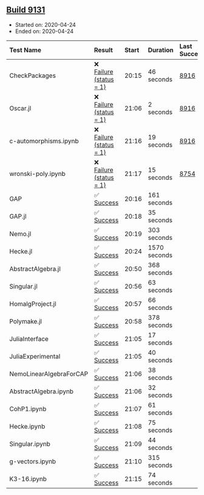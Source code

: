 ## [Build 9131](https://oscarci.mathematik.uni-kl.de/job/oscar/9131/)

* Started on: 2020-04-24
* Ended on: 2020-04-24

| Test Name    | Result | Start | Duration | Last Success | First Failure |
|:-------------|:-------|:------|:---------|:-------------|:--------------|
| CheckPackages | ❌ [Failure (status = 1)](https://oscarci.mathematik.uni-kl.de/job/oscar/9131/artifact/logs/build-9131/CheckPackages.log) | 20:15 | 46 seconds | [8916](https://oscarci.mathematik.uni-kl.de/job/oscar/8916/) | [8920](https://oscarci.mathematik.uni-kl.de/job/oscar/8920/) |
| Oscar.jl | ❌ [Failure (status = 1)](https://oscarci.mathematik.uni-kl.de/job/oscar/9131/artifact/logs/build-9131/Oscar.jl.log) | 21:06 | 2 seconds | [8916](https://oscarci.mathematik.uni-kl.de/job/oscar/8916/) | [8920](https://oscarci.mathematik.uni-kl.de/job/oscar/8920/) |
| c-automorphisms.ipynb | ❌ [Failure (status = 1)](https://oscarci.mathematik.uni-kl.de/job/oscar/9131/artifact/logs/build-9131/c-automorphisms.ipynb.log) | 21:16 | 19 seconds | [8916](https://oscarci.mathematik.uni-kl.de/job/oscar/8916/) | [8920](https://oscarci.mathematik.uni-kl.de/job/oscar/8920/) |
| wronski-poly.ipynb | ❌ [Failure (status = 1)](https://oscarci.mathematik.uni-kl.de/job/oscar/9131/artifact/logs/build-9131/wronski-poly.ipynb.log) | 21:17 | 15 seconds | [8754](https://oscarci.mathematik.uni-kl.de/job/oscar/8754/) | [8755](https://oscarci.mathematik.uni-kl.de/job/oscar/8755/) |
| GAP | ✅ [Success](https://oscarci.mathematik.uni-kl.de/job/oscar/9131/artifact/logs/build-9131/GAP.log) | 20:16 | 161 seconds |  |  |
| GAP.jl | ✅ [Success](https://oscarci.mathematik.uni-kl.de/job/oscar/9131/artifact/logs/build-9131/GAP.jl.log) | 20:18 | 35 seconds |  |  |
| Nemo.jl | ✅ [Success](https://oscarci.mathematik.uni-kl.de/job/oscar/9131/artifact/logs/build-9131/Nemo.jl.log) | 20:19 | 303 seconds |  |  |
| Hecke.jl | ✅ [Success](https://oscarci.mathematik.uni-kl.de/job/oscar/9131/artifact/logs/build-9131/Hecke.jl.log) | 20:24 | 1570 seconds |  |  |
| AbstractAlgebra.jl | ✅ [Success](https://oscarci.mathematik.uni-kl.de/job/oscar/9131/artifact/logs/build-9131/AbstractAlgebra.jl.log) | 20:50 | 368 seconds |  |  |
| Singular.jl | ✅ [Success](https://oscarci.mathematik.uni-kl.de/job/oscar/9131/artifact/logs/build-9131/Singular.jl.log) | 20:56 | 63 seconds |  |  |
| HomalgProject.jl | ✅ [Success](https://oscarci.mathematik.uni-kl.de/job/oscar/9131/artifact/logs/build-9131/HomalgProject.jl.log) | 20:57 | 66 seconds |  |  |
| Polymake.jl | ✅ [Success](https://oscarci.mathematik.uni-kl.de/job/oscar/9131/artifact/logs/build-9131/Polymake.jl.log) | 20:58 | 378 seconds |  |  |
| JuliaInterface | ✅ [Success](https://oscarci.mathematik.uni-kl.de/job/oscar/9131/artifact/logs/build-9131/JuliaInterface.log) | 21:05 | 17 seconds |  |  |
| JuliaExperimental | ✅ [Success](https://oscarci.mathematik.uni-kl.de/job/oscar/9131/artifact/logs/build-9131/JuliaExperimental.log) | 21:05 | 40 seconds |  |  |
| NemoLinearAlgebraForCAP | ✅ [Success](https://oscarci.mathematik.uni-kl.de/job/oscar/9131/artifact/logs/build-9131/NemoLinearAlgebraForCAP.log) | 21:06 | 38 seconds |  |  |
| AbstractAlgebra.ipynb | ✅ [Success](https://oscarci.mathematik.uni-kl.de/job/oscar/9131/artifact/logs/build-9131/AbstractAlgebra.ipynb.log) | 21:06 | 32 seconds |  |  |
| CohP1.ipynb | ✅ [Success](https://oscarci.mathematik.uni-kl.de/job/oscar/9131/artifact/logs/build-9131/CohP1.ipynb.log) | 21:07 | 61 seconds |  |  |
| Hecke.ipynb | ✅ [Success](https://oscarci.mathematik.uni-kl.de/job/oscar/9131/artifact/logs/build-9131/Hecke.ipynb.log) | 21:08 | 75 seconds |  |  |
| Singular.ipynb | ✅ [Success](https://oscarci.mathematik.uni-kl.de/job/oscar/9131/artifact/logs/build-9131/Singular.ipynb.log) | 21:09 | 44 seconds |  |  |
| g-vectors.ipynb | ✅ [Success](https://oscarci.mathematik.uni-kl.de/job/oscar/9131/artifact/logs/build-9131/g-vectors.ipynb.log) | 21:10 | 315 seconds |  |  |
| K3-16.ipynb | ✅ [Success](https://oscarci.mathematik.uni-kl.de/job/oscar/9131/artifact/logs/build-9131/K3-16.ipynb.log) | 21:15 | 74 seconds |  |  |
